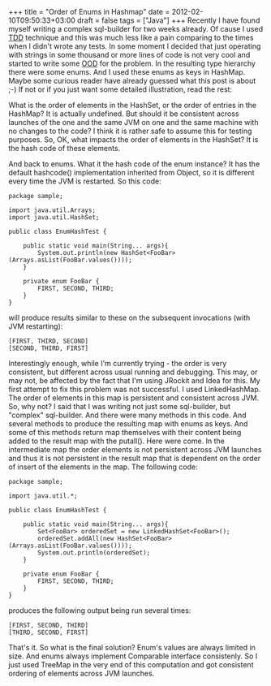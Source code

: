 +++
title = "Order of Enums in Hashmap"
date = 2012-02-10T09:50:33+03:00
draft = false
tags = ["Java"]
+++
Recently I have found myself writing a complex sql-builder for two weeks already. Of cause I used [TDD](http://en.wikipedia.org/wiki/Test-driven_development) technique and this was much less like a pain comparing to the times when I didn't wrote any tests. In some moment I decided that just operating with strings in some thousand or more lines of code is not very cool and started to write some [OOD](http://en.wikipedia.org/wiki/Test-driven_development) for the problem. In the resulting type hierarchy there were some enums. And I used these enums as keys in HashMap. Maybe some curious reader have already guessed what this post is about ;-) If not or if you just want some detailed illustration, read the rest:

What is the order of elements in the HashSet, or the order of entries in the HashMap? It is actually undefined. But should it be consistent across launches of the one and the same JVM on one and the same machine with no changes to the code? I think it is rather safe to assume this for testing purposes. So, OK, what impacts the order of elements in the HashSet? It is the hash code of these elements.

And back to enums. What it the hash code of the enum instance? It has the default hashcode() implementation inherited from Object, so it is different every time the JVM is restarted. So this code:

```
package sample;

import java.util.Arrays;
import java.util.HashSet;

public class EnumHashTest {
    
    public static void main(String... args){
        System.out.println(new HashSet<FooBar>(Arrays.asList(FooBar.values())));
    }
    
    private enum FooBar {
        FIRST, SECOND, THIRD;
    }
}
```

will produce results similar to these on the subsequent invocations (with JVM restarting):
```
[FIRST, THIRD, SECOND]
[SECOND, THIRD, FIRST]
```

Interestingly enough, while I'm currently trying - the order is very consistent, but different across usual running and debugging. This may, or may not, be affected by the fact that I'm using JRockit and Idea for this.
My first attempt to fix this problem was not successful. I used LinkedHashMap. The order of elements in this map is persistent and consistent across JVM. So, why not?
I said that I was writing not just some sql-builder, but "complex" sql-builder. And there were many methods in this code. And several methods to produce the resulting map with enums as keys. And some of this methods return map themselves with their content being added to the result map with the putall(). Here were come. In the intermediate map the order elements is not persistent across JVM launches and thus it is not persistent in the result map that is dependent on the order of insert of the elements in the map.
The following code:

```
package sample;

import java.util.*;

public class EnumHashTest {
    
    public static void main(String... args){
        Set<FooBar> orderedSet = new LinkedHashSet<FooBar>();
        orderedSet.addAll(new HashSet<FooBar>(Arrays.asList(FooBar.values())));
        System.out.println(orderedSet);
    }
    
    private enum FooBar {
        FIRST, SECOND, THIRD;
    }
}
```

produces the following output being run several times:
```
[FIRST, SECOND, THIRD]
[THIRD, SECOND, FIRST]
```

That's it.
So what is the final solution? Enum's values are always limited in size. And enums always implement Comparable interface consistenly. So I just used TreeMap in the very end of this computation and got consistent ordering of elements across JVM launches.
